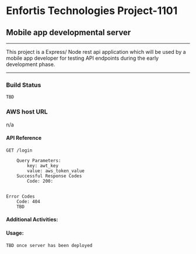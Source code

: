 # Enfortis Technologies Project-1101

## Mobile app developmental server

***

This project is a Express/ Node rest api application which will be used by a 
mobile app developer for testing API endpoints during the early development phase.

---

### Build Status
    TBD


### AWS host URL
n/a

#### API Reference

    GET /login

        Query Parameters:
            key: awt_key
            value: aws_token_value
        Successful Response Codes
            Code: 200: 
            

    Error Codes
        Code: 404 
        TBD

#### Additional Activities:


#### Usage: 
    TBD once server has been deployed
